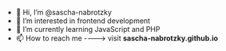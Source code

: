 - 👋 Hi, I’m @sascha-nabrotzky
- 👀 I’m interested in frontend development
- 🌱 I’m currently learning JavaScript and PHP
- 📫 How to reach me ----> visit **sascha-nabrotzky.github.io**

<!---
sascha-nabrotzky/sascha-nabrotzky is a ✨ special ✨ repository because its `README.md` (this file) appears on your GitHub profile.
You can click the Preview link to take a look at your changes.
--->

